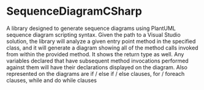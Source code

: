 # SequenceDiagramCSharp
A library designed to generate sequence diagrams using PlantUML sequence diagram scripting syntax. Given the path to a Visual Studio solution, the library will analyze a given entry point method in the specified class, and it will generate a diagram showing all of the method calls invoked from within the provided method. It shows the return type as well. Any variables declared that have subsequent method invocations performed against them will have their declarations displayed on the diagram. Also represented on the diagrams are if / else if / else clauses, for / foreach clauses, while and do while clauses
